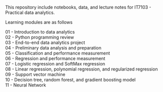 This repository include notebooks, data, and lecture notes for IT7103 - Practical data analytics.

Learning modules are as follows

01 - Introduction to data analytics <br>
02 - Python programming review	<br>
03 - End-to-end data analytics project <br>
04 - Preliminary data analysis and preparation <br>
05 - Classification and performance measurement  <br>
06 - Regression and performance measurement	 <br>
07 - Logistic regression and SoftMax regression	 <br>
08 - Linear regression, polynomial regression, and regularized regression <br>
09 - Support vector machine <br>
10 - Decision tree, random forest, and gradient boosting model <br>
11 - Neural Network <br>
